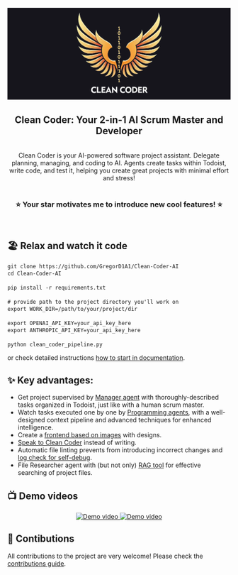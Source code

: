 ![Logo](./assets/logo_wide_2.png)
<div align="center">
<h2>Clean Coder: Your 2-in-1 AI Scrum Master and Developer</h2>
<br>
Clean Coder is your AI-powered software project assistant. Delegate planning, managing, and coding to AI. Agents create tasks within Todoist, write code, and test it, helping you create great projects with minimal effort and stress!
<br>
<br>
<h3>⭐️ Your star motivates me to introduce new cool features! ⭐️</h3>  
<br>
</div>

## 🏖️ Relax and watch it code

```
git clone https://github.com/GregorD1A1/Clean-Coder-AI
cd Clean-Coder-AI

pip install -r requirements.txt

# provide path to the project directory you'll work on
export WORK_DIR=/path/to/your/project/dir

export OPENAI_API_KEY=your_api_key_here
export ANTHROPIC_API_KEY=your_api_key_here

python clean_coder_pipeline.py
```
or check detailed instructions [how to start in documentation](https://clean-coder.dev/quick_start/programmer_pipeline/).


## ✨ Key advantages:

- Get project supervised by [Manager agent](https://clean-coder.dev/quick_start/manager/) with thoroughly-described tasks organized in Todoist, just like with a human scrum master.
- Watch tasks executed one by one by [Programming agents](https://clean-coder.dev/quick_start/programmer_pipeline/), with a well-designed context pipeline and advanced techniques for enhanced intelligence.
- Create a [frontend based on images](https://clean-coder.dev/features/working_with_images/) with designs.
- [Speak to Clean Coder](https://clean-coder.dev/features/talk_to_cc/) instead of writing.
- Automatic file linting prevents from introducing incorrect changes and [log check for self-debug](https://clean-coder.dev/advanced_features_installation/logs_check/).
- File Researcher agent with (but not only) [RAG tool](https://clean-coder.dev/advanced_features_installation/similarity_search_for_researcher/) for effective searching of project files.

## 📺 Demo videos

<div align="center">
<a href="https://youtu.be/LLiABw4gY_w" title="Greg's Tech video">
  <img src="https://img.youtube.com/vi/LLiABw4gY_w/maxresdefault.jpg" width="600" alt="Demo video">
</a>

<a href="https://youtu.be/d5qbX-v4qwM" title="Planes video">
  <img src="https://img.youtube.com/vi/d5qbX-v4qwM/maxresdefault.jpg" width="600" alt="Demo video">
</a>
</div>

## 🌱 Contibutions

All contributions to the project are very welcome! Please check the [contributions guide](https://clean-coder.dev/community/contributions_guide/).
